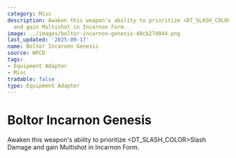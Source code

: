 ```yaml
---
category: Misc
description: Awaken this weapon's ability to prioritize <DT_SLASH_COLOR>Slash Damage
  and gain Multishot in Incarnon Form.
image: ../images/boltor-incarnon-genesis-48cb27d044.png
last_updated: '2025-09-17'
name: Boltor Incarnon Genesis
source: WFCD
tags:
- Equipment Adapter
- Misc
tradable: false
type: Equipment Adapter
---
```


# Boltor Incarnon Genesis

Awaken this weapon's ability to prioritize <DT_SLASH_COLOR>Slash Damage and gain Multishot in Incarnon Form.


